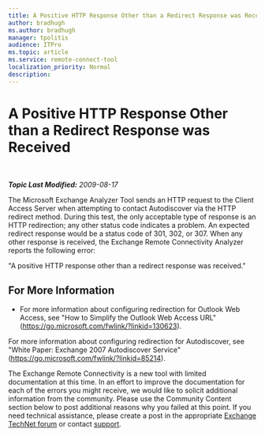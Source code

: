 ```yaml
---
title: A Positive HTTP Response Other than a Redirect Response was Received
author: bradhugh
ms.author: bradhugh
manager: tpolitis
audience: ITPro 
ms.topic: article 
ms.service: remote-connect-tool
localization_priority: Normal
description: 
---
```


<div data-xmlns="http://www.w3.org/1999/xhtml">

<div class="topic" data-xmlns="http://www.w3.org/1999/xhtml" data-msxsl="urn:schemas-microsoft-com:xslt" data-cs="https://msdn.microsoft.com/">

<div data-asp="https://msdn2.microsoft.com/asp">

# A Positive HTTP Response Other than a Redirect Response was Received

</div>

<div id="mainSection">

<div id="mainBody">

<span> </span>

_**Topic Last Modified:** 2009-08-17_

The Microsoft Exchange Analyzer Tool sends an HTTP request to the Client Access Server when attempting to contact Autodiscover via the HTTP redirect method. During this test, the only acceptable type of response is an HTTP redirection; any other status code indicates a problem. An expected redirect response would be a status code of 301, 302, or 307. When any other response is received, the Exchange Remote Connectivity Analyzer reports the following error:

"A positive HTTP response other than a redirect response was received."

<div>

## For More Information

  - For more information about configuring redirection for Outlook Web Access, see "How to Simplify the Outlook Web Access URL" (<https://go.microsoft.com/fwlink/?linkid=130623>).

For more information about configuring redirection for Autodiscover, see "White Paper: Exchange 2007 Autodiscover Service" (<https://go.microsoft.com/fwlink/?linkid=85214>).

The Exchange Remote Connectivity is a new tool with limited documentation at this time. In an effort to improve the documentation for each of the errors you might receive, we would like to solicit additional information from the community. Please use the Community Content section below to post additional reasons why you failed at this point. If you need technical assistance, please create a post in the appropriate [Exchange TechNet forum](https://go.microsoft.com/fwlink/?linkid=73420) or contact [support](https://go.microsoft.com/fwlink/?linkid=8158).

</div>

</div>

<span> </span>

</div>

</div>

</div>

